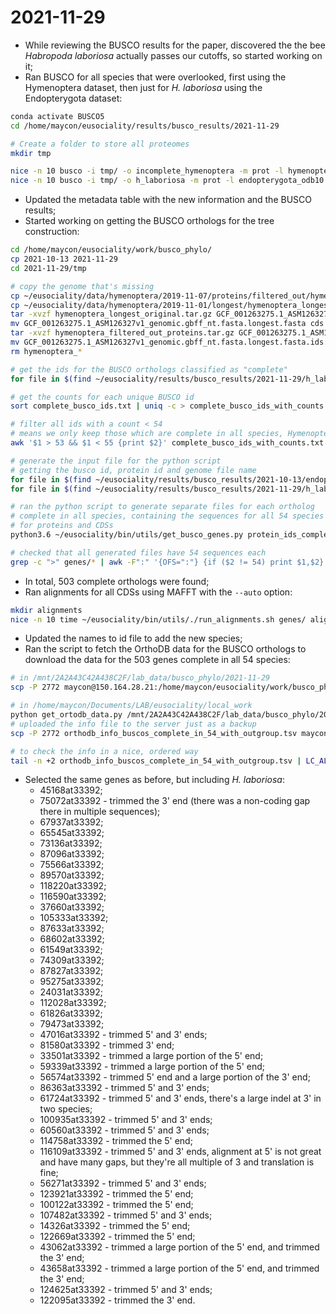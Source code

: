 # 2021-11-29

- While reviewing the BUSCO results for the paper, discovered the the bee *Habropoda laboriosa* actually passes our cutoffs, so started working on it;
- Ran BUSCO for all species that were overlooked, first using the Hymenoptera dataset, then just for *H. laboriosa* using the Endopterygota dataset:
```bash
conda activate BUSCO5
cd /home/maycon/eusociality/results/busco_results/2021-11-29

# Create a folder to store all proteomes
mkdir tmp

nice -n 10 busco -i tmp/ -o incomplete_hymenoptera -m prot -l hymenoptera_odb10 -c 50
nice -n 10 busco -i tmp/ -o h_laboriosa -m prot -l endopterygota_odb10 -c 50
```
- Updated the metadata table with the new information and the BUSCO results;
- Started working on getting the BUSCO orthologs for the tree construction:
```bash
cd /home/maycon/eusociality/work/busco_phylo/
cp 2021-10-13 2021-11-29
cd 2021-11-29/tmp

# copy the genome that's missing
cp ~/eusociality/data/hymenoptera/2019-11-07/proteins/filtered_out/hymenoptera_filtered_out_proteins.tar.gz .
cp ~/eusociality/data/hymenoptera/2019-11-01/longest/hymenoptera_longest_original.tar.gz .
tar -xvzf hymenoptera_longest_original.tar.gz GCF_001263275.1_ASM126327v1_genomic.gbff_nt.fasta.longest.fasta
mv GCF_001263275.1_ASM126327v1_genomic.gbff_nt.fasta.longest.fasta cds
tar -xvzf hymenoptera_filtered_out_proteins.tar.gz GCF_001263275.1_ASM126327v1_genomic.gbff_nt.fasta.longest.fasta.ids.txt.aa.fa
mv GCF_001263275.1_ASM126327v1_genomic.gbff_nt.fasta.longest.fasta.ids.txt.aa.fa prot
rm hymenoptera_*

# get the ids for the BUSCO orthologs classified as "complete"
for file in $(find ~/eusociality/results/busco_results/2021-11-29/h_laboriosa/GCF_001263275.1_ASM126327v1_genomic.gbff_nt.fasta.longest.fasta.ids.txt.aa.fa/run_endopterygota_odb10/ -name "full_table*.tsv"); do grep -v "^#" ${file} | awk '$2=="Complete" {print $1}' >> complete_busco_ids.txt; done # H. laboriosa

# get the counts for each unique BUSCO id
sort complete_busco_ids.txt | uniq -c > complete_busco_ids_with_counts.txt

# filter all ids with a count < 54
# means we only keep those which are complete in all species, Hymenoptera + Coleoptera
awk '$1 > 53 && $1 < 55 {print $2}' complete_busco_ids_with_counts.txt > final_busco_ids_complete_in_54_with_outgroup.txt

# generate the input file for the python script
# getting the busco id, protein id and genome file name
for file in $(find ~/eusociality/results/busco_results/2021-10-13/endopterygota_52hymenoptera_1coleoptera_busco/*/run* -name "full_table*.tsv"); do short=$(echo "${file#*endopterygota_52hymenoptera_1coleoptera_busco/}"); echo "${short%%\.*}" >> protein_ids_complete_in_53_with_outgroup.txt; for id in $(cat final_busco_ids_complete_in_53_with_outgroup.txt); do grep -v "^#" ${file} | awk -v id="$id" '{OFS="|"} {if ($1==id) print $1,$3}' >> protein_ids_complete_in_53_with_outgroup.txt; done; done # all 53 species, including outgroup
for file in $(find ~/eusociality/results/busco_results/2021-11-29/h_laboriosa/*/run* -name "full_table*.tsv"); do short=$(echo "${file#*h_laboriosa/}"); echo "${short%%\.*}" >> protein_ids_complete_in_54_with_outgroup.txt; for id in $(cat final_busco_ids_complete_in_54_with_outgroup.txt); do grep -v "^#" ${file} | awk -v id="$id" '{OFS="|"} {if ($1==id) print $1,$3}' >> protein_ids_complete_in_54_with_outgroup.txt; done; done # H. laboriosa

# ran the python script to generate separate files for each ortholog
# complete in all species, containing the sequences for all 54 species
# for proteins and CDSs
python3.6 ~/eusociality/bin/utils/get_busco_genes.py protein_ids_complete_in_54_with_outgroup.txt tmp/cds/ tmp/prot/ genes/

# checked that all generated files have 54 sequences each
grep -c ">" genes/* | awk -F":" '{OFS=":"} {if ($2 != 54) print $1,$2}'
```
- In total, 503 complete orthologs were found;
- Ran alignments for all CDSs using MAFFT with the `--auto` option:
```bash
mkdir alignments
nice -n 10 time ~/eusociality/bin/utils/./run_alignments.sh genes/ alignments/ 50
```
- Updated the names to id file to add the new species;
- Ran the script to fetch the OrthoDB data for the BUSCO orthologs to download the data for the 503 genes complete in all 54 species:
```bash
# in /mnt/2A2A43C42A438C2F/lab_data/busco_phylo/2021-11-29
scp -P 2772 maycon@150.164.28.21:/home/maycon/eusociality/work/busco_phylo/2021-10-13/final_busco_ids_complete_in_53_with_outgroup.txt .

# in /home/maycon/Documents/LAB/eusociality/local_work
python get_ortodb_data.py /mnt/2A2A43C42A438C2F/lab_data/busco_phylo/2021-11-29/final_busco_ids_complete_in_54_with_outgroup.txt 4 /mnt/2A2A43C42A438C2F/lab_data/busco_phylo/2021-11-29/orthodb_info_buscos_complete_in_54_with_outgroup.tsv
# uploaded the info file to the server just as a backup
scp -P 2772 orthodb_info_buscos_complete_in_54_with_outgroup.tsv maycon@150.164.28.21:/home/maycon/eusociality/work/busco_phylo/2021-11-29/

# to check the info in a nice, ordered way
tail -n +2 orthodb_info_buscos_complete_in_54_with_outgroup.tsv | LC_ALL=C sort -t "    " -g -r -k3,3 | less -S
```
- Selected the same genes as before, but including *H. laboriosa*:
	- 45168at33392;
	- 75072at33392 - trimmed the 3' end (there was a non-coding gap there in multiple sequences);
	- 67937at33392;
	- 65545at33392;
	- 73136at33392;
	- 87096at33392;
	- 75566at33392;
	- 89570at33392;
	- 118220at33392;
	- 116590at33392;
	- 37660at33392;
	- 105333at33392;
	- 87633at33392;
	- 68602at33392;
	- 61549at33392;
	- 74309at33392;
	- 87827at33392;
	- 95275at33392;
	- 24031at33392;
	- 112028at33392;
	- 61826at33392;
	- 79473at33392;
	- 47016at33392 - trimmed 5' and 3' ends;
	- 81580at33392 - trimmed 3' end;
	- 33501at33392 - trimmed a large portion of the 5' end;
	- 59339at33392 - trimmed a large portion of the 5' end;
	- 56574at33392 - trimmed 5' end and a large portion of the 3' end;
	- 86363at33392 - trimmed 5' and 3' ends;
	- 61724at33392 - trimmed 5' and 3' ends, there's a large indel at 3' in two species;
	- 100935at33392 - trimmed 5' and 3' ends;
	- 60560at33392 - trimmed 5' and 3' ends;
	- 114758at33392 - trimmed the 5' end;
	- 116109at33392 - trimmed 5' and 3' ends, alignment at 5' is not great and have many gaps, but they're all multiple of 3 and translation is fine;
	- 56271at33392 - trimmed 5' and 3' ends;
	- 123921at33392 - trimmed the 5' end;
	- 100122at33392 - trimmed the 5' end;
	- 107482at33392 - trimmed 5' and 3' ends;
	- 14326at33392 - trimmed the 5' end;
	- 122669at33392 - trimmed the 5' end;
	- 43062at33392 - trimmed a large portion of the 5' end, and trimmed the 3' end;
	- 43658at33392 - trimmed a large portion of the 5' end, and trimmed the 3' end;
	- 124625at33392 - trimmed 5' and 3' ends;
	- 122095at33392 - trimmed the 3' end.